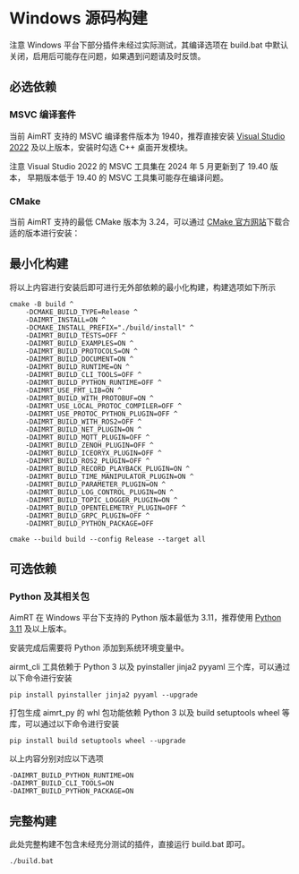 
# Windows 源码构建

注意 Windows 平台下部分插件未经过实际测试，其编译选项在 build.bat 中默认关闭，启用后可能存在问题，如果遇到问题请及时反馈。

## 必选依赖

### MSVC 编译套件

当前 AimRT 支持的 MSVC 编译套件版本为 1940，推荐直接安装 [Visual Studio 2022](https://visualstudio.microsoft.com/zh-hans/downloads/) 及以上版本，安装时勾选 C++ 桌面开发模块。

注意 Visual Studio 2022 的 MSVC 工具集在 2024 年 5 月更新到了 19.40 版本， 早期版本低于 19.40 的 MSVC 工具集可能存在编译问题。

### CMake

当前 AimRT 支持的最低 CMake 版本为 3.24，可以通过 [CMake 官方网站](https://cmake.org/download/)下载合适的版本进行安装：


## 最小化构建

将以上内容进行安装后即可进行无外部依赖的最小化构建，构建选项如下所示

```shell
cmake -B build ^
    -DCMAKE_BUILD_TYPE=Release ^
    -DAIMRT_INSTALL=ON ^
    -DCMAKE_INSTALL_PREFIX="./build/install" ^
    -DAIMRT_BUILD_TESTS=OFF ^
    -DAIMRT_BUILD_EXAMPLES=ON ^
    -DAIMRT_BUILD_PROTOCOLS=ON ^
    -DAIMRT_BUILD_DOCUMENT=ON ^
    -DAIMRT_BUILD_RUNTIME=ON ^
    -DAIMRT_BUILD_CLI_TOOLS=OFF ^
    -DAIMRT_BUILD_PYTHON_RUNTIME=OFF ^
    -DAIMRT_USE_FMT_LIB=ON ^
    -DAIMRT_BUILD_WITH_PROTOBUF=ON ^
    -DAIMRT_USE_LOCAL_PROTOC_COMPILER=OFF ^
    -DAIMRT_USE_PROTOC_PYTHON_PLUGIN=OFF ^
    -DAIMRT_BUILD_WITH_ROS2=OFF ^
    -DAIMRT_BUILD_NET_PLUGIN=ON ^
    -DAIMRT_BUILD_MQTT_PLUGIN=OFF ^
    -DAIMRT_BUILD_ZENOH_PLUGIN=OFF ^
    -DAIMRT_BUILD_ICEORYX_PLUGIN=OFF ^
    -DAIMRT_BUILD_ROS2_PLUGIN=OFF ^
    -DAIMRT_BUILD_RECORD_PLAYBACK_PLUGIN=ON ^
    -DAIMRT_BUILD_TIME_MANIPULATOR_PLUGIN=ON ^
    -DAIMRT_BUILD_PARAMETER_PLUGIN=ON ^
    -DAIMRT_BUILD_LOG_CONTROL_PLUGIN=ON ^
    -DAIMRT_BUILD_TOPIC_LOGGER_PLUGIN=ON ^
    -DAIMRT_BUILD_OPENTELEMETRY_PLUGIN=OFF ^
    -DAIMRT_BUILD_GRPC_PLUGIN=OFF ^
    -DAIMRT_BUILD_PYTHON_PACKAGE=OFF

cmake --build build --config Release --target all
```

## 可选依赖

### Python 及其相关包

AimRT 在 Windows 平台下支持的 Python 版本最低为 3.11，推荐使用 [Python 3.11](https://www.python.org/downloads/release/python-31110/) 及以上版本。

安装完成后需要将 Python 添加到系统环境变量中。

airmt_cli 工具依赖于 Python 3 以及 pyinstaller jinja2 pyyaml 三个库，可以通过以下命令进行安装

```shell
pip install pyinstaller jinja2 pyyaml --upgrade
```

打包生成 aimrt_py 的 whl 包功能依赖 Python 3 以及 build setuptools wheel 等库，可以通过以下命令进行安装

```shell
pip install build setuptools wheel --upgrade
```

以上内容分别对应以下选项

```shell
-DAIMRT_BUILD_PYTHON_RUNTIME=ON
-DAIMRT_BUILD_CLI_TOOLS=ON
-DAIMRT_BUILD_PYTHON_PACKAGE=ON
```

## 完整构建

此处完整构建不包含未经充分测试的插件，直接运行 build.bat 即可。

```shell
./build.bat
```
